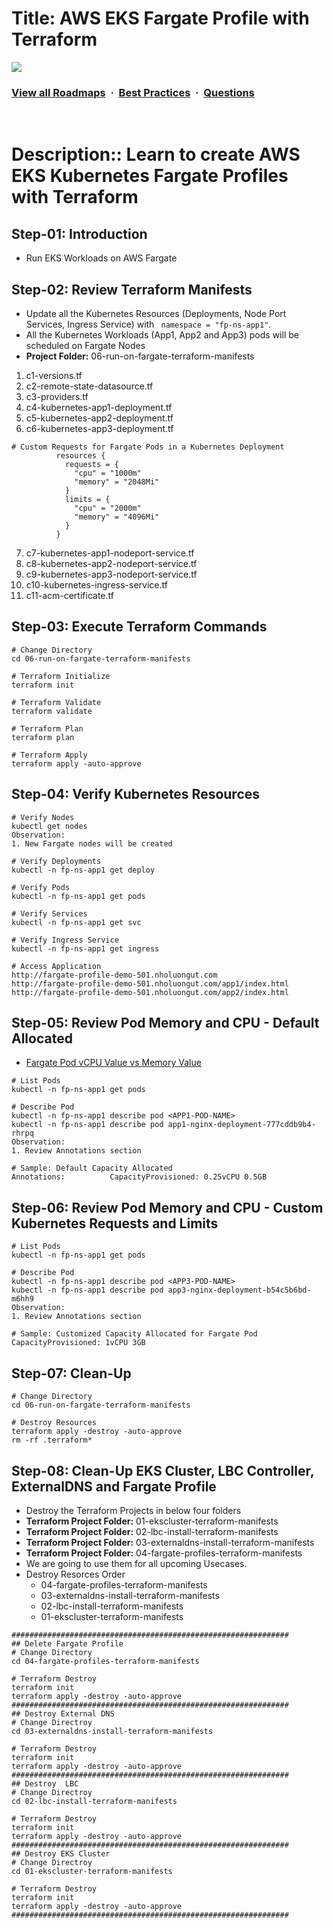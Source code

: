 # Title: AWS EKS Fargate Profile with Terraform

![](https://i.imgur.com/waxVImv.png)
### [View all Roadmaps](https://github.com/nholuongut/all-roadmaps) &nbsp;&middot;&nbsp; [Best Practices](https://github.com/nholuongut/all-roadmaps/blob/main/public/best-practices/) &nbsp;&middot;&nbsp; [Questions](https://www.linkedin.com/in/nholuong/)
<br/>

# Description:: Learn to create AWS EKS Kubernetes Fargate Profiles with Terraform

## Step-01: Introduction
- Run EKS Workloads on AWS Fargate

## Step-02: Review Terraform Manifests
- Update all the Kubernetes Resources (Deployments, Node Port Services, Ingress Service) with ` namespace = "fp-ns-app1"`.
- All the Kubernetes Workloads (App1, App2 and App3) pods will be scheduled on Fargate Nodes
- **Project Folder:** 06-run-on-fargate-terraform-manifests
1. c1-versions.tf
2. c2-remote-state-datasource.tf
3. c3-providers.tf
4. c4-kubernetes-app1-deployment.tf
5. c5-kubernetes-app2-deployment.tf
6. c6-kubernetes-app3-deployment.tf
```t
# Custom Requests for Fargate Pods in a Kubernetes Deployment 
          resources {
            requests = {
              "cpu" = "1000m"
              "memory" = "2048Mi" 
            }
            limits = {
              "cpu" = "2000m"
              "memory" = "4096Mi"
            }
          }
```
7. c7-kubernetes-app1-nodeport-service.tf
8. c8-kubernetes-app2-nodeport-service.tf
9. c9-kubernetes-app3-nodeport-service.tf
10. c10-kubernetes-ingress-service.tf
11. c11-acm-certificate.tf

## Step-03: Execute Terraform Commands
```t
# Change Directory
cd 06-run-on-fargate-terraform-manifests

# Terraform Initialize
terraform init

# Terraform Validate
terraform validate

# Terraform Plan
terraform plan

# Terraform Apply
terraform apply -auto-approve
```

## Step-04: Verify Kubernetes Resources
```t
# Verify Nodes
kubectl get nodes
Observation:
1. New Fargate nodes will be created

# Verify Deployments
kubectl -n fp-ns-app1 get deploy

# Verify Pods
kubectl -n fp-ns-app1 get pods

# Verify Services
kubectl -n fp-ns-app1 get svc

# Verify Ingress Service
kubectl -n fp-ns-app1 get ingress

# Access Application
http://fargate-profile-demo-501.nholuongut.com
http://fargate-profile-demo-501.nholuongut.com/app1/index.html
http://fargate-profile-demo-501.nholuongut.com/app2/index.html
```

## Step-05: Review Pod Memory and CPU - Default Allocated
- [Fargate Pod vCPU Value vs Memory Value](https://docs.aws.amazon.com/eks/latest/userguide/fargate-pod-configuration.html)
```t
# List Pods
kubectl -n fp-ns-app1 get pods

# Describe Pod
kubectl -n fp-ns-app1 describe pod <APP1-POD-NAME>
kubectl -n fp-ns-app1 describe pod app1-nginx-deployment-777cddb9b4-rhrpq
Observation:
1. Review Annotations section

# Sample: Default Capacity Allocated
Annotations:          CapacityProvisioned: 0.25vCPU 0.5GB
```
## Step-06: Review Pod Memory and CPU - Custom Kubernetes Requests and Limits
```t
# List Pods
kubectl -n fp-ns-app1 get pods

# Describe Pod
kubectl -n fp-ns-app1 describe pod <APP3-POD-NAME>
kubectl -n fp-ns-app1 describe pod app3-nginx-deployment-b54c5b6bd-m6hh9
Observation:
1. Review Annotations section

# Sample: Customized Capacity Allocated for Fargate Pod
CapacityProvisioned: 1vCPU 3GB
```

## Step-07: Clean-Up
```t
# Change Directory
cd 06-run-on-fargate-terraform-manifests

# Destroy Resources
terraform apply -destroy -auto-approve
rm -rf .terraform*
```

## Step-08: Clean-Up EKS Cluster, LBC Controller, ExternalDNS and Fargate Profile
- Destroy the Terraform Projects in below four folders
- **Terraform Project Folder:** 01-ekscluster-terraform-manifests
- **Terraform Project Folder:** 02-lbc-install-terraform-manifests
- **Terraform Project Folder:** 03-externaldns-install-terraform-manifests
- **Terraform Project Folder:** 04-fargate-profiles-terraform-manifests
- We are going to use them for all upcoming Usecases.
- Destroy Resorces Order
  - 04-fargate-profiles-terraform-manifests
  - 03-externaldns-install-terraform-manifests
  - 02-lbc-install-terraform-manifests
  - 01-ekscluster-terraform-manifests
```t
##############################################################
## Delete Fargate Profile
# Change Directory
cd 04-fargate-profiles-terraform-manifests

# Terraform Destroy
terraform init
terraform apply -destroy -auto-approve
##############################################################
## Destroy External DNS
# Change Directroy
cd 03-externaldns-install-terraform-manifests

# Terraform Destroy
terraform init
terraform apply -destroy -auto-approve
##############################################################
## Destroy  LBC
# Change Directroy
cd 02-lbc-install-terraform-manifests

# Terraform Destroy
terraform init
terraform apply -destroy -auto-approve
##############################################################
## Destroy EKS Cluster
# Change Directroy
cd 01-ekscluster-terraform-manifests

# Terraform Destroy
terraform init
terraform apply -destroy -auto-approve
##############################################################
```



